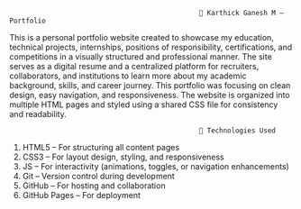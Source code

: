                                                    💼 Karthick Ganesh M — Portfolio

  This is a personal portfolio website created  to showcase my education, technical projects, internships, positions of responsibility, certifications, and competitions in a visually structured and professional manner.
The site serves as a digital resume and a centralized platform for recruiters, collaborators, and institutions to learn more about my academic background, skills, and career journey.
This portfolio was focusing on clean design, easy navigation, and responsiveness. The website is organized into multiple HTML pages and styled using a shared CSS file for consistency and readability.
                                                    
                                                   🔧 Technologies Used
                                                   
1) HTML5 – For structuring all content pages
2) CSS3 – For layout design, styling, and responsiveness
3) JS – For interactivity (animations, toggles, or navigation enhancements)
4) Git – Version control during development
5) GitHub – For hosting and collaboration
6) GitHub Pages – For deployment

